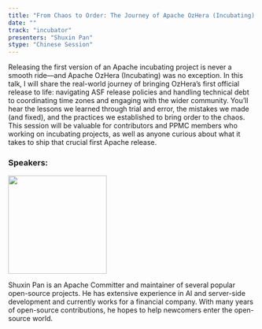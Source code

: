 ```yaml
---
title: "From Chaos to Order: The Journey of Apache OzHera (Incubating)'s First Release Process"
date: ""
track: "incubator"
presenters: "Shuxin Pan"
stype: "Chinese Session"
--- 
```


Releasing the first version of an Apache incubating project is never a smooth ride—and Apache OzHera (Incubating) was no exception. In this talk, I will share the real-world journey of bringing OzHera’s first official release to life: navigating ASF release policies and handling technical debt to coordinating time zones and engaging with the wider community. You’ll hear the lessons we learned through trial and error, the mistakes we made (and fixed), and the practices we established to bring order to the chaos. This session will be valuable for contributors and PPMC members who working on incubating projects, as well as anyone curious about what it takes to ship that crucial first Apache release.


### Speakers:

<img src="https://sessionize.com/image/6fb0-400o400o1-PEobn7xbiQsRk7JmKQ6i9W.jpg" width="200" /><br/>

Shuxin Pan is an Apache Committer and maintainer of several popular open-source projects. He has extensive experience in AI and server-side development and currently works for a financial company. With many years of open-source contributions, he hopes to help newcomers enter the open-source world.